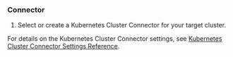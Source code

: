 ### Connector

1. Select or create a Kubernetes Cluster Connector for your target cluster.

For details on the Kubernetes Cluster Connector settings, see [Kubernetes Cluster Connector Settings Reference](../../../platform/7_Connectors/ref-cloud-providers/kubernetes-cluster-connector-settings-reference.md).
